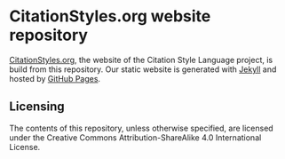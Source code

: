 # CitationStyles.org website repository

[CitationStyles.org](http://citationstyles.org/), the website of the Citation Style Language project, is build from this repository. Our static website is generated with [Jekyll](https://jekyllrb.com/) and hosted by [GitHub Pages](https://pages.github.com/).

## Licensing

The contents of this repository, unless otherwise specified, are licensed under the Creative Commons Attribution-ShareAlike 4.0 International License.
